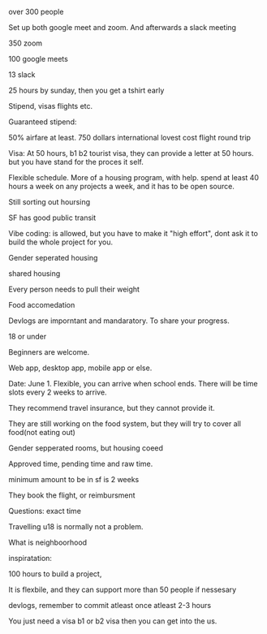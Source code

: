 over 300 people


Set up both google meet and zoom.
And afterwards a slack meeting


350 zoom

100 google meets

13 slack

25 hours by sunday, then you get a tshirt early

Stipend, visas flights etc.


Guaranteed stipend:

50% airfare at least. 750 dollars international lovest cost flight round trip

Visa:
At 50 hours, b1 b2 tourist visa, they can provide a letter at 50 hours. but you have stand for the proces it self.


Flexible schedule.
More of a housing program, with help. 
spend at least 40 hours a week on any projects a week, and it has to be open source.

Still sorting out hoursing


SF has good public transit

Vibe coding: is allowed, but you have to make it "high effort", dont ask it to build the whole project for you.



Gender seperated housing

shared housing

Every person needs to pull their weight

Food accomedation



Devlogs are imporntant and mandaratory. To share your progress.

18 or under


Beginners are welcome.

Web app, desktop app, mobile app or else.


Date: June 1.
Flexible, you can arrive when school ends. There will be time slots every 2 weeks to 
arrive.


They recommend travel insurance, but they cannot provide it.


They are still working on the food system, but they will try to cover all food(not eating out)

Gender sepperated rooms, but housing coeed


Approved time, pending time and raw time.

minimum amount to be in sf is 2 weeks


They book the flight, or reimbursment

Questions: exact time

Travelling u18 is normally not a problem.



What is neighboorhood

inspiratation:

100 hours to build a project, 

It is flexbile, and they can support more than 50 people if nessesary

devlogs, remember to commit atleast once atleast 2-3 hours


You just need a visa b1 or b2 visa then you can get into the us.
